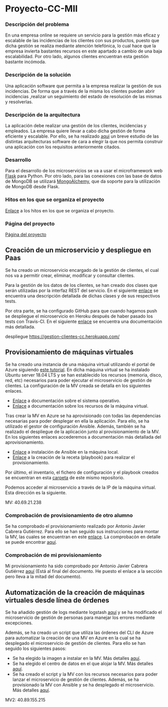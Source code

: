 # Proyecto-CC-MII

### Descripción del problema

En una empresa online se requiere un servicio para la gestión más eficaz y escalable de las incidencias de los clientes con sus productos, puesto que dicha gestión se realiza mediante atención telefónica, lo cual hace que la empresa invierta bastantes recursos en este apartado a cambio de una baja escalabilidad. Por otro lado, algunos clientes encuentran esta gestión bastante incómoda.  

### Descripción de la solución

Una aplicación software que permita a la empresa realizar la gestión de sus incidencias. De forma que a través de la misma los clientes puedan abrir incidencias ,realizar un seguimiento del estado de resolución de las mismas y resolverlas.

### Descripción de la arquitectura

La aplicación debe realizar una gestión de los clientes, incidencias y empleados. La empresa quiere llevar a cabo dicha gestión de forma eficiente y escalable. Por ello, se ha realizado [aqui](https://github.com/mesagon/Proyecto-CC-MII/blob/master/docs/hito1/comparacionArquitecturas.md) un breve estudio de las distintas arquitecturas software de cara a elegir la que nos permita construir una aplicación con los requisitos anteriormente citados.

### Desarrollo

Para el desarrollo de los microservicios se va a usar el microframework web [Flask](http://flask.pocoo.org/) para Python. Por otro lado, para las conexiones con las base de datos de MongoDB se utilizará [MongoAlchemy](https://pythonhosted.org/Flask-MongoAlchemy/), que da soporte para la utilización de MongoDB desde Flask.


### Hitos en los que se organiza el proyecto

[Enlace](https://github.com/mesagon/Proyecto-CC-MII/milestones) a los hitos en los que se organiza el proyecto.

### Página del proyecto
[Página del proyecto](https://mesagon.github.io/Proyecto-CC-MII/)

## Creación de un microservicio y despliegue en Paas

Se ha creado un microservicio encargado de la gestión de clientes, el cual nos va a permitir crear, eliminar, modificar y consultar clientes.

Para la gestión de los  datos de los clientes, se han creado dos clases que serán utilizadas por la interfaz REST del servicio. En el siguiente [enlace](https://github.com/mesagon/Proyecto-CC-MII/blob/master/docs/hito2/estructuraMicroservicio.md#estructura-del-microservicio) se encuentra una descripción detallada de dichas clases y de sus respectivos tests.

Por otra parte, se ha configurado GitHub para que cuando hagamos push se despliegue el microservicio en Heroku después de haber pasado los tests con Travis-CI. En el siguiente [enlace](https://github.com/mesagon/Proyecto-CC-MII/blob/master/docs/hito2/despliegueHeroku.md#despliegue-en-heroku) se encuentra una documentación más detallada.


despliegue https://gestion-clientes-cc.herokuapp.com/

## Provisionamiento de máquinas virtuales

Se ha creado una instancia de una máquina virtual utilizando el portal de Azure siguiendo [este tutorial](https://docs.microsoft.com/es-es/azure/virtual-machines/linux/quick-create-portal?toc=%2Fazure%2Fvirtual-machines%2Flinux%2Ftoc.json). En dicha máquina virtual se ha instalado Ubuntu server 18.04 LTS y se han establecido los recursos (memoria, disco, red, etc) necesarios para poder ejecutar el microservicio de gestión de clientes. La configuración de la MV creada se detalla en los siguientes enlaces.

- [Enlace](https://github.com/mesagon/Proyecto-CC-MII/blob/master/docs/hito3/maquinaVirtual.md#sistema-operativo) a documentación sobre el sistema operativo.
- [Enlace](https://github.com/mesagon/Proyecto-CC-MII/blob/master/docs/hito3/maquinaVirtual.md#resto-de-par%C3%A1metros-de-la-mv) a documentación sobre los recursos de la máquina virtual.   

Tras crear la MV en Azure se ha aprovisionado con todas las dependencias necesarias para poder desplegar en ella la aplicación. Para ello, se ha utilizado el gestor de configuración Ansible. Además, también se ha realizado el despliegue de la aplicación junto al provisionamiento de la MV. En los siguientes enlaces accederemos a documentación más detallada del aprovisionamiento.

- [Enlace](https://github.com/mesagon/Proyecto-CC-MII/blob/master/docs/hito3/provisionamientoAnsible.md#instalaci%C3%B3n-de-ansible) a instalación de Ansible en la máquina local.
- [Enlace](https://github.com/mesagon/Proyecto-CC-MII/blob/master/docs/hito3/provisionamientoAnsible.md#playbook) a la creación de la receta (playbook) para realizar el provisionamiento.

Por último, el inventario, el fichero de configuración y el playbook creados se encuentran en esta [carpeta](https://github.com/mesagon/Proyecto-CC-MII/tree/master/provision/ansible) de este mismo repositorio.

Podemos acceder al microservicio a través de la IP de la máquina virtual. Esta dirección es la siguiente.

MV: 40.69.21.238

### Comprobación de provisionamiento de otro alumno

Se ha comprobado el provisionamiento realizado por Antonio Javier Cabrera Gutiérrez. Para ello se han seguido sus instrucciones para montar la MV, las cuales se encuentran en este [enlace](https://github.com/javiercabrera184/ProyectoCC/blob/master/docs/Hito3.md). La comprobacón en detalle se puede encontrar [aquí](https://github.com/mesagon/Proyecto-CC-MII/blob/master/docs/hito3/provisionAntonioJavier.md#comprobaci%C3%B3n-del-provisionamiento-de-otro-alumno).

### Comprobación de mi provisionamiento

Mi provisionamiento ha sido comprobado por Antonio Javier Cabrera Gutiérrez [aquí](https://github.com/javiercabrera184/ProyectoCC/blob/master/docs/Hito3.md#comprobacion-compa%C3%B1ero) (Está al final del documento. He puesto el enlace a la sección pero lleva a la mitad del documento).

## Automatización de la creación de máquinas virtuales desde línea de órdenes

Se ha añadido gestión de logs mediante logstash [aquí](https://github.com/mesagon/Proyecto-CC-MII/blob/master/docs/hito4/gestionLogs.md#gesti%C3%B3n-de-logs-con-logstash) y se ha modificado el microservicio de gestión de personas para manejar los errores mediante excepciones.

Además, se ha creado un script que utiliza las órdenes del CLI de Azure para automatizar la creación de una MV en Azure en la cual se ha desplegado el microservicio de gestión de clientes. Para ello se han seguido los siguientes pasos:

- Se ha elegido la imagen a instalar en la MV. Más detalles [aquí](https://github.com/mesagon/Proyecto-CC-MII/blob/master/docs/hito4/eleccionSo.md#elecci%C3%B3n-de-la-imagen).
- Se ha elegido el centro de datos en el que alojar la MV. Más detalles [aquí](https://github.com/mesagon/Proyecto-CC-MII/blob/master/docs/hito4/eleccionCentroDatos.md#elecci%C3%B3n-del-centro-de-datos).
- Se ha creado el script y la MV con los recursos necesarios para poder lanzar el microservicio de gestión de clientes. Además, se ha provisionado la MV con Ansible y se ha desplegado el microservicio.  Más detalles [aquí](https://github.com/mesagon/Proyecto-CC-MII/blob/master/docs/hito4/automatizacionMV.md#automatizaci%C3%B3n-de-la-creaci%C3%B3n-de-una-m%C3%A1quina-virtual).

MV2: 40.89.155.215
